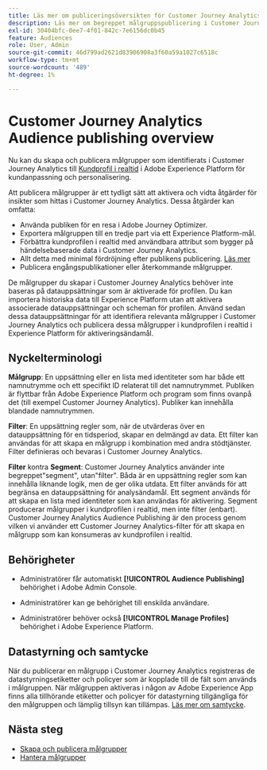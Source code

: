 ```yaml
---
title: Läs mer om publiceringsöversikten för Customer Journey Analytics Publikationer
description: Läs mer om begreppet målgruppspublicering i Customer Journey Analytics
exl-id: 30404bfc-0ee7-4f01-842c-7e6156dc0b45
feature: Audiences
role: User, Admin
source-git-commit: 46d799ad2621d83906908a3f60a59a1027c6518c
workflow-type: tm+mt
source-wordcount: '489'
ht-degree: 1%

---
```


# Customer Journey Analytics Audience publishing overview

Nu kan du skapa och publicera målgrupper som identifierats i Customer Journey Analytics till [Kundprofil i realtid](https://experienceleague.adobe.com/docs/experience-platform/profile/home.html?lang=sv) i Adobe Experience Platform för kundanpassning och personalisering.

Att publicera målgrupper är ett tydligt sätt att aktivera och vidta åtgärder för insikter som hittas i Customer Journey Analytics. Dessa åtgärder kan omfatta:

* Använda publiken för en resa i Adobe Journey Optimizer.
* Exportera målgruppen till en tredje part via ett Experience Platform-mål.
* Förbättra kundprofilen i realtid med användbara attribut som bygger på händelsebaserade data i Customer Journey Analytics.
* Allt detta med minimal fördröjning efter publikens publicering. [Läs mer](https://experienceleague.adobe.com/docs/analytics-platform/using/cja-components/audiences/publish.html#latency)
* Publicera engångspublikationer eller återkommande målgrupper.

De målgrupper du skapar i Customer Journey Analytics behöver inte baseras på datauppsättningar som är aktiverade för profilen. Du kan importera historiska data till Experience Platform utan att aktivera associerade datauppsättningar och scheman för profilen. Använd sedan dessa datauppsättningar för att identifiera relevanta målgrupper i Customer Journey Analytics och publicera dessa målgrupper i kundprofilen i realtid i Experience Platform för aktiveringsändamål.

## Nyckelterminologi

**Målgrupp**: En uppsättning eller en lista med identiteter som har både ett namnutrymme och ett specifikt ID relaterat till det namnutrymmet. Publiken är flyttbar från Adobe Experience Platform och program som finns ovanpå det (till exempel Customer Journey Analytics). Publiker kan innehålla blandade namnutrymmen.

**Filter**: En uppsättning regler som, när de utvärderas över en datauppsättning för en tidsperiod, skapar en delmängd av data. Ett filter kan användas för att skapa en målgrupp i kombination med andra stödtjänster. Filter definieras och bevaras i Customer Journey Analytics.

**Filter** kontra **Segment**: Customer Journey Analytics använder inte begreppet&quot;segment&quot;, utan&quot;filter&quot;. Båda är en uppsättning regler som kan innehålla liknande logik, men de ger olika utdata. Ett filter används för att begränsa en datauppsättning för analysändamål. Ett segment används för att skapa en lista med identiteter som kan användas för aktivering. Segment producerar målgrupper i kundprofilen i realtid, men inte filter (enbart). Customer Journey Analytics Audience Publishing är den process genom vilken vi använder ett Customer Journey Analytics-filter för att skapa en målgrupp som kan konsumeras av kundprofilen i realtid.

## Behörigheter

* Administratörer får automatiskt **[!UICONTROL Audience Publishing]** behörighet i Adobe Admin Console.

* Administratörer kan ge behörighet till enskilda användare.

* Administratörer behöver också **[!UICONTROL Manage Profiles]** behörighet i Adobe Experience Platform.

## Datastyrning och samtycke

När du publicerar en målgrupp i Customer Journey Analytics registreras de datastyrningsetiketter och policyer som är kopplade till de fält som används i målgruppen.  När målgruppen aktiveras i någon av Adobe Experience App finns alla tillhörande etiketter och policyer för datastyrning tillgängliga för den målgruppen och lämplig tillsyn kan tillämpas. [Läs mer om samtycke](https://experienceleague.adobe.com/docs/experience-platform/data-governance/policies/user-guide.html#consent-policy).

## Nästa steg

* [Skapa och publicera målgrupper](/help/components/audiences/publish.md)
* [Hantera målgrupper](/help/components/audiences/manage.md)
